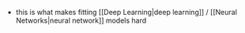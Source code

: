 - this is what makes fitting [[Deep Learning|deep learning]] / [[Neural Networks|neural network]] models hard 